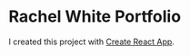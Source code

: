 # Rachel White Portfolio

I created this project with [Create React App](https://github.com/facebook/create-react-app).
